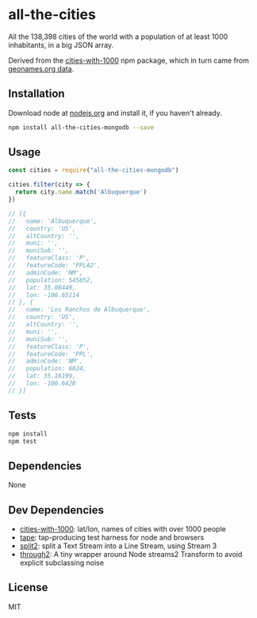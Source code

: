 # all-the-cities

All the 138,398 cities of the world with a population of at least 1000 inhabitants, in a big JSON array.

Derived from the [cities-with-1000](https://www.npmjs.com/package/cities-with-1000) npm package, which in turn came from [geonames.org data](http://download.geonames.org/export/dump/).

## Installation

Download node at [nodejs.org](http://nodejs.org) and install it, if you haven't already.

```sh
npm install all-the-cities-mongodb --save
```

## Usage

```js
const cities = require("all-the-cities-mongodb")

cities.filter(city => {
  return city.name.match('Albuquerque')
})

// [{
//   name: 'Albuquerque',
//   country: 'US',
//   altCountry: '',
//   muni: '',
//   muniSub: '',
//   featureClass: 'P',
//   featureCode: 'PPLA2',
//   adminCode: 'NM',
//   population: 545852,
//   lat: 35.08449,
//   lon: -106.65114
// }, {
//   name: 'Los Ranchos de Albuquerque',
//   country: 'US',
//   altCountry: '',
//   muni: '',
//   muniSub: '',
//   featureClass: 'P',
//   featureCode: 'PPL',
//   adminCode: 'NM',
//   population: 6024,
//   lat: 35.16199,
//   lon: -106.6428
// }]

```

## Tests

```sh
npm install
npm test
```

## Dependencies

None

## Dev Dependencies

- [cities-with-1000](https://github.com/nabilashraf/cities1000): lat/lon, names of cities with over 1000 people
- [tape](https://github.com/substack/tape): tap-producing test harness for node and browsers
- [split2](https://github.com/mcollina/split2): split a Text Stream into a Line Stream, using Stream 3
- [through2](https://github.com/rvagg/through2): A tiny wrapper around Node streams2 Transform to avoid explicit subclassing noise


## License

MIT


